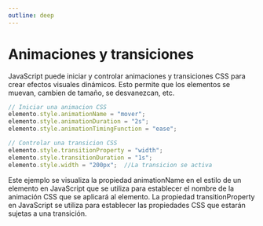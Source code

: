 ```yaml
---
outline: deep
---
```


# Animaciones y transiciones

JavaScript puede iniciar y controlar animaciones y transiciones CSS para crear efectos visuales dinámicos. Esto permite que los elementos se muevan, cambien de tamaño, se desvanezcan, etc.


```js
// Iniciar una animacion CSS
elemento.style.animationName = "mover";
elemento.style.animationDuration = "2s";
elemento.style.animationTimingFunction = "ease";

// Controlar una transicion CSS
elemento.style.transitionProperty = "width";
elemento.style.transitionDuration = "1s";
elemento.style.width = "200px";  //La transicion se activa
```

Este ejemplo se visualiza la propiedad animationName en el estilo de un elemento en JavaScript que se utiliza para establecer el nombre de la animación CSS que se aplicará al elemento. La propiedad transitionProperty en JavaScript se utiliza para establecer las propiedades CSS que estarán sujetas a una transición. 